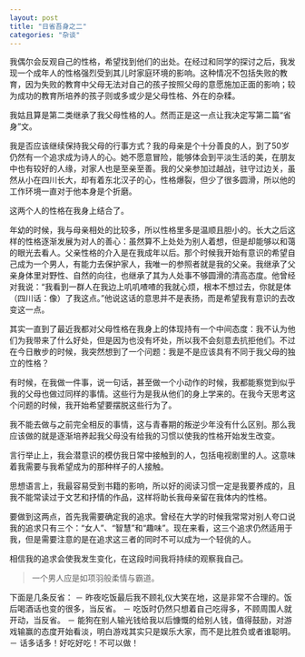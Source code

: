 ```yaml
---
layout: post
title: "日省吾身之二"
categories: "杂谈"
---
```

我偶尔会反观自己的性格，希望找到他们的出处。在经过和同学的探讨之后，我发现一个成年人的性格强烈受到其儿时家庭环境的影响。这种情况不包括失败的教育，因为失败的教育中父母无法对自己的孩子按照父母的意愿施加正面的影响；较为成功的教育所培养的孩子则或多或少是父母性格、外在的杂糅。

我姑且算是第二类继承了我父母性格的人。然而正是这一点让我决定写第二篇“省身”文。

我是否应该继续保持我父母的行事方式？我的母亲是个十分善良的人，到了50岁仍然有一个追求成为诗人的心。她不愿意冒险，能够体会到平淡生活的美，在朋友中也有较好的人缘，对家人也是至亲至善。我的父亲参加过越战，驻守过边关，虽然从小在四川长大，却有着东北汉子的心，性格爆裂，但少了很多圆滑，所以他的工作环境一直对于他本身是个折磨。

这两个人的性格在我身上结合了。

年幼的时候，我与母亲相处的比较多，所以性格里多是温顺且胆小的。长大之后这样的性格逐渐发展为对人的善心：虽然算不上处处为别人着想，但是却能够以和蔼的眼光去看人。父亲性格的介入是在我成年以后。那个时候我开始有意识的希望自己成为一个男人，有能力去保护家人，我唯一的参照者就是我的父亲。我继承了父亲身体里对野性、自然的向往，也继承了其为人处事不够圆滑的清高态度。他曾经对我说：“我看到一群人在我边上叽叽喳喳的我就心烦，根本不想过去，你就是体（四川话：像）了我这点。”他说这话的意思并不是表扬，而是希望我有意识的去改变这一点。

其实一直到了最近我都对父母性格在我身上的体现持有一个中间态度：我不认为他们为我带来了什么好处，但是因为也没有坏处，所以我不会刻意去抗拒他们。不过在今日散步的时候，我突然想到了一个问题：我是不是应该具有不同于我父母的独立的性格？

有时候，在我做一件事，说一句话，甚至做一个小动作的时候，我都能察觉到似乎我的父母也做过同样的事情。这些行为是我从他们的身上学来的。在我今天思考这个问题的时候，我开始希望要摆脱这些行为了。

我不能去做与之前完全相反的事情，这与青春期的叛逆少年没有什么区别。那么我应该做的就是逐渐培养起我父母没有给我的习惯以使我的性格开始发生改变。

言行举止上，我会潜意识的模仿我日常中接触到的人，包括电视剧里的人。这意味着我需要与我希望成为的那种样子的人接触。

思想语言上，我最容易受到书籍的影响，所以好的阅读习惯一定是我要养成的，且我不能常读过于文艺和抒情的作品，这样将助长我母亲留在我体内的性格。

要做到这两点，首先我需要确定我的追求。曾经在大学的时候我常常对别人夸口说我的追求只有三个：“女人”、“智慧”和“趣味”。现在来看，这三个追求仍然适用于我，但是需要注意的是在追求这三者的同时不可以成为一个轻佻的人。

相信我的追求会使我发生变化，在这段时间我将持续的观察我自己。

> 一个男人应是如项羽般柔情与霸道。

下面是几条反省：
－ 昨夜吃饭最后我不顾礼仪大笑在地，这是非常不合理的。饭后喝酒话也变的很多，当反省。
－ 吃饭时仍然只想着自己吃得多，不顾周围人就开动，当反省。
－ 能狗在别人输光钱给我以后慷慨的给别人钱，值得鼓励，对游戏输赢的态度开始看淡，明白游戏其实只是娱乐大家，而不是比胜负或者谁聪明。
－ 话多话多！好吃好吃！不可以做！

